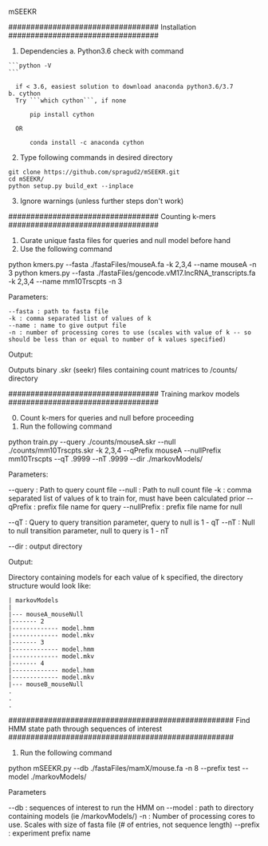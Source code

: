 mSEEKR

##################################
Installation
##################################
  1. Dependencies
    a. Python3.6
      check with command 

	```python -V
	```

      if < 3.6, easiest solution to download anaconda python3.6/3.7
    b. cython
      Try ```which cython```, if none
		
```      pip install cython```

      OR

```      conda install -c anaconda cython```

  2. Type following commands in desired directory

    git clone https://github.com/spragud2/mSEEKR.git
    cd mSEEKR/
    python setup.py build_ext --inplace

  3. Ignore warnings (unless further steps don't work)

##################################
Counting k-mers
##################################

  1. Curate unique fasta files for queries and null model before hand
  2. Use the following command

  python kmers.py --fasta ./fastaFiles/mouseA.fa -k 2,3,4 --name mouseA -n 3
  python kmers.py --fasta ./fastaFiles/gencode.vM17.lncRNA_transcripts.fa -k 2,3,4 --name mm10Trscpts -n 3


  Parameters:

    --fasta : path to fasta file
    -k : comma separated list of values of k
    --name : name to give output file
    -n : number of processing cores to use (scales with value of k -- so should be less than or equal to number of k values specified)


  Output:

  Outputs binary .skr (seekr) files containing count matrices to /counts/ directory

##################################
Training markov models
##################################

  0. Count k-mers for queries and null before proceeding
  1. Run the following command

  python train.py --query ./counts/mouseA.skr --null ./counts/mm10Trscpts.skr -k 2,3,4 --qPrefix mouseA --nullPrefix mm10Trscpts --qT .9999 --nT .9999 --dir ./markovModels/

  Parameters:

  --query : Path to query count file
  --null : Path to null count file
  -k : comma separated list of values of k to train for, must have been calculated prior
  --qPrefix : prefix file name for query
  --nullPrefix : prefix file name for null

  --qT : Query to query transition parameter, query to null is 1 - qT
  --nT : Null to null transition parameter, null to query is 1 - nT

  --dir : output directory

  Output:

  Directory containing models for each value of k specified, the directory structure would look like:

    | markovModels
    |
    |--- mouseA_mouseNull
    |------- 2
    |------------- model.hmm
    |------------- model.mkv
    |------- 3
    |------------- model.hmm
    |------------- model.mkv
    |------- 4
    |------------- model.hmm
    |------------- model.mkv
    |--- mouseB_mouseNull
    .
    .
    .

###################################################
Find HMM state path through sequences of interest
###################################################
  1. Run the following command

  python mSEEKR.py --db ./fastaFiles/mamX/mouse.fa -n 8 --prefix test --model ./markovModels/


  Parameters

  --db : sequences of interest to run the HMM on
  --model : path to directory containing models (ie /markovModels/)
  -n : Number of processing cores to use. Scales with size of fasta file (# of entries, not sequence length)
  --prefix : experiment prefix name

